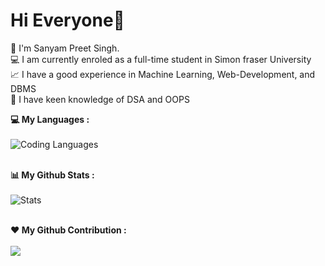 <h1>Hi Everyone👋</h1>

<div>
📍 I'm Sanyam Preet Singh.<br>
💻 I am currently enroled as a full-time student in Simon fraser University<br>
📈 I have a good experience in Machine Learning, Web-Development, and DBMS<br>
🧠 I have keen knowledge of DSA and OOPS <br> 
</div>

<strong >💻 My Languages :</strong><br><br>
![Coding Languages](https://github-readme-stats.vercel.app/api/top-langs/?username=spag01&langs_count_private=true&theme=radical&card_width=445)<br><br>

<strong  >📊 My Github Stats :</strong><br><br>
![Stats](https://github-readme-stats.vercel.app/api?username=spag01&show_icons=true&count_private=true&include_all_commits=true&theme=radical)<br><br>

<strong >❤️ My Github Contribution :</strong><br><br>
<img align="center" src="https://github-readme-streak-stats.herokuapp.com/?user=spag01&theme=radical&hide_border=true"/><br><br>



